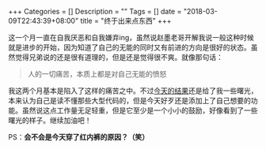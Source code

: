 +++
Categories = []
Description = ""
Tags = []
date = "2018-03-09T22:43:39+08:00"
title = "终于出来点东西"
+++

这一个月一直在自我厌恶和自我嫌弃ing，虽然说赵墨老哥开解我说一般这种时候就是进步的开始，因为知道了自己的无能的同时又有前进的方向是很好的状态。虽然觉得兄弟说的还是很有道理的，但是还是觉得很不爽。就像那句话：

> 人的一切痛苦，本质上都是对自己无能的愤怒

我这两个月基本是陷入了这样的痛苦之中。不过[今天的结果](https://www.dropbox.com/s/m3vz2fa0dzy7jot/Desktop%2003.09.2018%20-%2021.46.08.11.mp4?dl=0)还是给了我一些曙光，本来认为自己是读不懂那些大型代码的，但是今天好歹还是添加上了自己想要的功能。虽然说这点工作量无足轻重，但是它至少是一个小小的鼓励，好像看到了一些曙光的样子。继续加油吧！

PS：**会不会是今天穿了红内裤的原因？（笑）**
